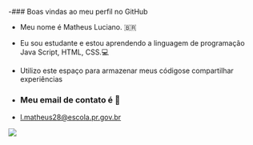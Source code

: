 -### Boas vindas ao meu perfil no GitHub

- Meu nome é Matheus Luciano. 🇧🇷
  
- Eu sou estudante e estou aprendendo a linguagem de programação Java Script, HTML, CSS.💻
- Utilizo este espaço para armazenar meus códigose compartilhar experiências

- ### Meu email de contato é 📧
- l.matheus28@escola.pr.gov.br


![](https://media.tenor.com/COM78THbePQAAAAd/neymar.gif)
